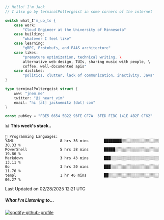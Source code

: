 ```go
// Hello! I'm Jack
// I also go by terminalPoltergeist in some corners of the internet

switch what_I'm_up_to {
    case work:
        "Cloud Engineer at the University of Minnesota"
    case building:
        "whatever I feel like"
    case learning:
        "gRPC, Protobufs, and PAAS architecture"
    case likes:
        "premature optimization, technical writing, \
        alternative web-design, TUIs, sharing music with people, \
        coffee, well-documented apis"
    case dislikes:
        "politics, clutter, lack of communication, inactivity, Java"
}

type terminalPoltergeist struct {
    www: "jnem.me"
    twitter: "@i_heart_vim"
    email: "hi [at] jacknemitz [dot] com"
}

const pubKey = "FBE5 6654 5B22 93FE CF7A  3FED FEBC 141E 4B2F CF62"
```

<!--START_SECTION:waka-->
📊 **This week's stack..** 

```text
💬 Programming Languages: 
YAML                     8 hrs 36 mins       ████████░░░░░░░░░░░░░░░░░   30.33 % 
PowerShell               5 hrs 38 mins       █████░░░░░░░░░░░░░░░░░░░░   19.86 % 
Markdown                 3 hrs 43 mins       ███░░░░░░░░░░░░░░░░░░░░░░   13.11 % 
Go                       3 hrs 20 mins       ███░░░░░░░░░░░░░░░░░░░░░░   11.76 % 
templ                    1 hr 46 mins        ██░░░░░░░░░░░░░░░░░░░░░░░   06.27 % 
```


 Last Updated on 02/28/2025 12:21 UTC
<!--END_SECTION:waka-->

##### What I'm Listening to...

[![spotify-github-profile](https://jnem.me/listening-item?maxAge=2592000)](https://jnem.me/listening)
